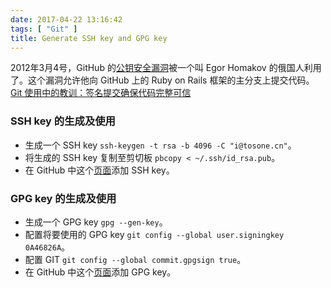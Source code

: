 ```yaml
---
date: 2017-04-22 13:16:42
tags: [ "Git" ]
title: Generate SSH key and GPG key
---
```


2012年3月4号，GitHub 的[公钥安全漏洞](https://github.com/blog/1068-public-key-security-vulnerability-and-mitigationhttp://)被一个叫 Egor Homakov 的俄国人利用了。这个漏洞允许他向 GitHub 上的 Ruby on Rails 框架的主分支上提交代码。[Git 使用中的教训：签名提交确保代码完整可信](http://www.oschina.net/translate/git-horror-story)

<!--more-->

### SSH key 的生成及使用

- 生成一个 SSH key `ssh-keygen -t rsa -b 4096 -C "i@tosone.cn"`。
- 将生成的 SSH key 复制至剪切板 `pbcopy < ~/.ssh/id_rsa.pub`。
- 在 GitHub 中这个[页面](https://github.com/settings/keys)添加 SSH key。

### GPG key 的生成及使用

- 生成一个 GPG key `gpg --gen-key`。
- 配置将要使用的 GPG key `git config --global user.signingkey 0A46826A`。
- 配置 GIT `git config --global commit.gpgsign true`。
- 在 GitHub 中这个[页面](https://github.com/settings/keys)添加 GPG key。
